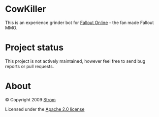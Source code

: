 # CowKiller

This is an experience grinder bot for [Fallout Online](https://www.reddit.com/r/FOnline/) - the fan made Fallout MMO.

# Project status

This project is not actively maintained, however feel free to send bug reports or pull requests.

# About

© Copyright 2009 [Strom](https://www.kaurkuut.com)

Licensed under the [Apache 2.0 license](http://www.apache.org/licenses/LICENSE-2.0)